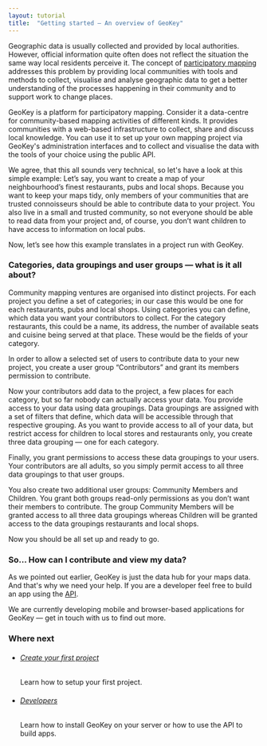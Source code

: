 ```yaml
---
layout: tutorial
title:  "Getting started — An overview of GeoKey"
---
```


Geographic data is usually collected and provided by local authorities. However, official information quite often does not reflect the situation the same way local residents perceive it. The concept of [participatory mapping](http://www.mappingforrights.org/participatory_mapping) addresses this problem by providing local communities with tools and methods to collect, visualise and analyse geographic data to get a better understanding of the processes happening in their community and to support work to change places.

GeoKey is a platform for participatory mapping. Consider it a data-centre for community-based mapping activities of different kinds. It provides communities with a web-based infrastructure to collect, share and discuss local knowledge. You can use it to set up your own mapping project via GeoKey's administration interfaces and to collect and visualise the data with the tools of your choice using the public API.

We agree, that this all sounds very technical, so let's have a look at this simple example: Let’s say, you want to create a map of your neighbourhood’s finest restaurants, pubs and local shops. Because you want to keep your maps tidy, only members of your communities that are trusted connoisseurs should be able to contribute data to your project. You also live in a small and trusted community, so not everyone should be able to read data from your project and, of course, you don’t want children to have access to information on local pubs.

Now, let’s see how this example translates in a project run with GeoKey.

### Categories, data groupings and user groups — what is it all about?

Community mapping ventures are organised into distinct projects. For each project you define a set of categories; in our case this would be one for each restaurants, pubs and local shops. Using categories you can define, which data you want your contributors to collect. For the category restaurants, this could be a name, its address, the number of available seats and cuisine being served at that place. These would be the fields of your category.

In order to allow a selected set of users to contribute data to your new project, you create a user group “Contributors” and grant its members permission to contribute.

Now your contributors add data to the project, a few places for each category, but so far nobody can actually access your data. You provide access to your data using data groupings. Data groupings are assigned with a set of filters that define, which data will be accessible through that respective grouping. As you want to provide access to all of your data, but restrict access for children to local stores and restaurants only, you create three data grouping — one for each category.

Finally, you grant permissions to access these data groupings to your users. Your contributors are all adults, so you simply permit access to all three data groupings to that user groups.

You also create two additional user groups: Community Members and Children. You grant both groups read-only permissions as you don’t want their members to contribute. The group Community Members will be granted access to all three data groupings whereas Children will be granted access to the data groupings restaurants and local shops.

Now you should be all set up and ready to go.

### So… How can I contribute and view my data?

As we pointed out earlier, GeoKey is just the data hub for your maps data. And that's why we need your help. If you are a developer feel free to build an app using the [API]({{site.url}}docs).

We are currently developing mobile and browser-based applications for GeoKey — get in touch with us to find out more.

### Where next

<ul class="next-links tutorial-links">
    <li>
      <h6><a href="{{site.url}}help/how-to-create-project.html">Create your first project</a></h6>
      <p>Learn how to setup your first project.</p>
    </li>
    <li>
     <h6><a href="../developers/">Developers</a></h6>
      <p>Learn how to install GeoKey on your server or how to use the API to build apps.</p>
    </li>
</ul>
